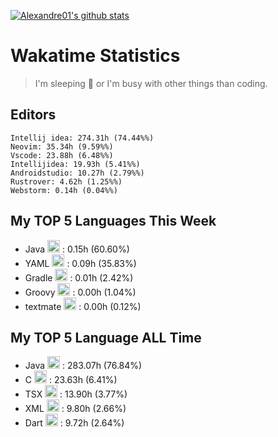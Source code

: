 [![Alexandre01's github stats](https://github-readme-stats.vercel.app/api?username=Alexandre01Dev&theme=dracula&count_private=true)](https://github.com/anuraghazra/github-readme-stats)
<!--
**Alexandre01Dev/Alexandre01Dev** is a ✨ _special_ ✨ repository because its `README.md` (this file) appears on your GitHub profile.

Here are some ideas to get you started:

- 🔭 I’m currently working on ...
- 🌱 I’m currently learning ...
- 👯 I’m looking to collaborate on ...
- 🤔 I’m looking for help with ...
- 💬 Ask me about ...
- 📫 How to reach me: ...
- 😄 Pronouns: ...
- ⚡ Fun fact: ...
-->

<!-- START_WAKATIME_BLOCK -->
# Wakatime Statistics

> I'm sleeping 🛌 or I'm busy with other things than coding. 


## Editors

```text
Intellij idea: 274.31h (74.44%%)
Neovim: 35.34h (9.59%%)
Vscode: 23.88h (6.48%%)
Intellijidea: 19.93h (5.41%%)
Androidstudio: 10.27h (2.79%%)
Rustrover: 4.62h (1.25%%)
Webstorm: 0.14h (0.04%%)
```

## My TOP **5** Languages This Week 

- Java <img src="https://cdn.jsdelivr.net/gh/devicons/devicon@latest/icons/java/java-original.svg" alt="Java" width="20" height="20"> : 0.15h (60.60%)
- YAML <img src="https://cdn.jsdelivr.net/gh/devicons/devicon@latest/icons/yaml/yaml-original.svg" alt="YAML" width="20" height="20"> : 0.09h (35.83%)
- Gradle <img src="https://cdn.jsdelivr.net/gh/devicons/devicon@latest/icons/gradle/gradle-original.svg" alt="Gradle" width="20" height="20"> : 0.01h (2.42%)
- Groovy <img src="https://cdn.jsdelivr.net/gh/devicons/devicon@latest/icons/groovy/groovy-original.svg" alt="Groovy" width="20" height="20"> : 0.00h (1.04%)
- textmate <img src="https://static-00.iconduck.com/assets.00/file-unknown-icon-1775x2048-pyaeuwoe.png" alt="textmate" width="20" height="20"> : 0.00h (0.12%)

## My TOP **5** Language ALL Time 

- Java <img src="https://cdn.jsdelivr.net/gh/devicons/devicon@latest/icons/java/java-original.svg" alt="Java" width="20" height="20"> : 283.07h (76.84%)
- C <img src="https://cdn.jsdelivr.net/gh/devicons/devicon@latest/icons/c/c-original.svg" alt="C" width="20" height="20"> : 23.63h (6.41%)
- TSX <img src="https://static-00.iconduck.com/assets.00/file-unknown-icon-1775x2048-pyaeuwoe.png" alt="TSX" width="20" height="20"> : 13.90h (3.77%)
- XML <img src="https://cdn.jsdelivr.net/gh/devicons/devicon@latest/icons/xml/xml-original.svg" alt="XML" width="20" height="20"> : 9.80h (2.66%)
- Dart <img src="https://cdn.jsdelivr.net/gh/devicons/devicon@latest/icons/dart/dart-original.svg" alt="Dart" width="20" height="20"> : 9.72h (2.64%)

<!-- END_WAKATIME_BLOCK -->
